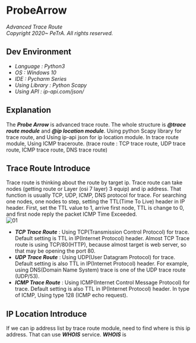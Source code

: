 ProbeArrow
========================
_Advanced Trace Route_   
_Copyright 2020~ PeTrA. All rights reserved._   
## Dev Environment
* _Language : Python3_   
* _OS : Windows 10_   
* _IDE : Pycharm Series_   
* _Using Library : Python Scapy_   
* _Using API : ip-api.com/json/_   
## Explanation
The **_Probe Arrow_** is advanced trace route. The whole structure is **_@trace route module_** and **_@ip location module_**. Using python Scapy library for trace route, and Using ip-api json for ip location module. In trace route module, Using ICMP traceroute. (trace route : TCP trace route, UDP trace route, ICMP trace route, DNS trace route)   
## Trace Route Introduce
Trace route is thinking about the route by target ip. Trace route can take nodes (getting route or Layer (osi 7 layer) 3 equip) and ip address. That function is usually TCP, UDP, ICMP, DNS protocol for trace. For searching one nodes, one nodes to step, setting the TTL(Time To Live) header in IP header. First, set the TTL value to 1, arrive first node, TTL is change to 0, and first node reply the packet ICMP Time Exceeded.   
![01](https://user-images.githubusercontent.com/33143731/107143810-6799ee80-697a-11eb-8f45-3ac92018816e.png)   
* **_TCP Trace Route_** : Using TCP(Transmission Control Protocol) for trace. Default setting is TTL in IP(Internet Protocol) header. Almost TCP Trace route is using TCP/80(HTTP), because almost target is web server, so that may be opening the port 80.   
* **_UDP Trace Route_** : Using UDP(User Datagram Protocol) for trace. Default setting is also TTL in IP(Internet Protocol) header. For example, using DNS(Domain Name System) trace is one of the UDP trace route (UDP/53).   
* **_ICMP Trace Route_** : Using ICMP(Internet Control Message Protocol) for trace. Default setting is also TTL in IP(Internet Protocol) header. In type of ICMP, Using type 128 (ICMP echo request).   
## IP Location Introduce
If we can ip address list by trace route module, need to find where is this ip address. That can use **_WHOIS_** service. **_WHOIS_** is 
